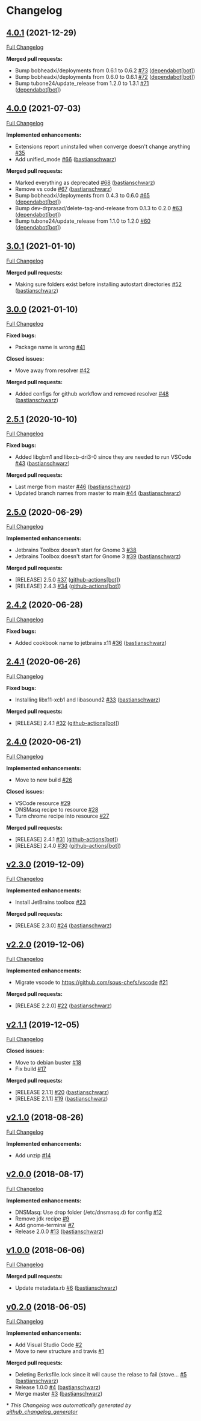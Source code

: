 # Changelog

## [4.0.1](https://github.com/codenamephp/chef.cookbook.dev/tree/4.0.1) (2021-12-29)

[Full Changelog](https://github.com/codenamephp/chef.cookbook.dev/compare/4.0.0...4.0.1)

**Merged pull requests:**

- Bump bobheadxi/deployments from 0.6.1 to 0.6.2 [\#73](https://github.com/codenamephp/chef.cookbook.dev/pull/73) ([dependabot[bot]](https://github.com/apps/dependabot))
- Bump bobheadxi/deployments from 0.6.0 to 0.6.1 [\#72](https://github.com/codenamephp/chef.cookbook.dev/pull/72) ([dependabot[bot]](https://github.com/apps/dependabot))
- Bump tubone24/update\_release from 1.2.0 to 1.3.1 [\#71](https://github.com/codenamephp/chef.cookbook.dev/pull/71) ([dependabot[bot]](https://github.com/apps/dependabot))

## [4.0.0](https://github.com/codenamephp/chef.cookbook.dev/tree/4.0.0) (2021-07-03)

[Full Changelog](https://github.com/codenamephp/chef.cookbook.dev/compare/3.0.1...4.0.0)

**Implemented enhancements:**

- Extensions report uninstalled when converge doesn't change anything [\#35](https://github.com/codenamephp/chef.cookbook.dev/issues/35)
- Add unified\_mode [\#66](https://github.com/codenamephp/chef.cookbook.dev/pull/66) ([bastianschwarz](https://github.com/bastianschwarz))

**Merged pull requests:**

- Marked everything as deprecated [\#68](https://github.com/codenamephp/chef.cookbook.dev/pull/68) ([bastianschwarz](https://github.com/bastianschwarz))
- Remove vs code [\#67](https://github.com/codenamephp/chef.cookbook.dev/pull/67) ([bastianschwarz](https://github.com/bastianschwarz))
- Bump bobheadxi/deployments from 0.4.3 to 0.6.0 [\#65](https://github.com/codenamephp/chef.cookbook.dev/pull/65) ([dependabot[bot]](https://github.com/apps/dependabot))
- Bump dev-drprasad/delete-tag-and-release from 0.1.3 to 0.2.0 [\#63](https://github.com/codenamephp/chef.cookbook.dev/pull/63) ([dependabot[bot]](https://github.com/apps/dependabot))
- Bump tubone24/update\_release from 1.1.0 to 1.2.0 [\#60](https://github.com/codenamephp/chef.cookbook.dev/pull/60) ([dependabot[bot]](https://github.com/apps/dependabot))

## [3.0.1](https://github.com/codenamephp/chef.cookbook.dev/tree/3.0.1) (2021-01-10)

[Full Changelog](https://github.com/codenamephp/chef.cookbook.dev/compare/3.0.0...3.0.1)

**Merged pull requests:**

- Making sure folders exist before installing autostart directories [\#52](https://github.com/codenamephp/chef.cookbook.dev/pull/52) ([bastianschwarz](https://github.com/bastianschwarz))

## [3.0.0](https://github.com/codenamephp/chef.cookbook.dev/tree/3.0.0) (2021-01-10)

[Full Changelog](https://github.com/codenamephp/chef.cookbook.dev/compare/2.5.1...3.0.0)

**Fixed bugs:**

- Package name is wrong [\#41](https://github.com/codenamephp/chef.cookbook.dev/issues/41)

**Closed issues:**

- Move away from resolver [\#42](https://github.com/codenamephp/chef.cookbook.dev/issues/42)

**Merged pull requests:**

- Added configs for github workflow and removed resolver [\#48](https://github.com/codenamephp/chef.cookbook.dev/pull/48) ([bastianschwarz](https://github.com/bastianschwarz))

## [2.5.1](https://github.com/codenamephp/chef.cookbook.dev/tree/2.5.1) (2020-10-10)

[Full Changelog](https://github.com/codenamephp/chef.cookbook.dev/compare/2.5.0...2.5.1)

**Fixed bugs:**

- Added libgbm1 and libxcb-dri3-0 since they are needed to run VSCode [\#43](https://github.com/codenamephp/chef.cookbook.dev/pull/43) ([bastianschwarz](https://github.com/bastianschwarz))

**Merged pull requests:**

- Last merge from master [\#46](https://github.com/codenamephp/chef.cookbook.dev/pull/46) ([bastianschwarz](https://github.com/bastianschwarz))
- Updated branch names from master to main [\#44](https://github.com/codenamephp/chef.cookbook.dev/pull/44) ([bastianschwarz](https://github.com/bastianschwarz))

## [2.5.0](https://github.com/codenamephp/chef.cookbook.dev/tree/2.5.0) (2020-06-29)

[Full Changelog](https://github.com/codenamephp/chef.cookbook.dev/compare/2.4.2...2.5.0)

**Implemented enhancements:**

- Jetbrains Toolbox doesn't start for Gnome 3 [\#38](https://github.com/codenamephp/chef.cookbook.dev/issues/38)
- Jetbrains Toolbox doesn't start for Gnome 3 [\#39](https://github.com/codenamephp/chef.cookbook.dev/pull/39) ([bastianschwarz](https://github.com/bastianschwarz))

**Merged pull requests:**

- \[RELEASE\] 2.5.0 [\#37](https://github.com/codenamephp/chef.cookbook.dev/pull/37) ([github-actions[bot]](https://github.com/apps/github-actions))
- \[RELEASE\] 2.4.3 [\#34](https://github.com/codenamephp/chef.cookbook.dev/pull/34) ([github-actions[bot]](https://github.com/apps/github-actions))

## [2.4.2](https://github.com/codenamephp/chef.cookbook.dev/tree/2.4.2) (2020-06-28)

[Full Changelog](https://github.com/codenamephp/chef.cookbook.dev/compare/2.4.1...2.4.2)

**Fixed bugs:**

- Added cookbook name to jetbrains x11 [\#36](https://github.com/codenamephp/chef.cookbook.dev/pull/36) ([bastianschwarz](https://github.com/bastianschwarz))

## [2.4.1](https://github.com/codenamephp/chef.cookbook.dev/tree/2.4.1) (2020-06-26)

[Full Changelog](https://github.com/codenamephp/chef.cookbook.dev/compare/2.4.0...2.4.1)

**Fixed bugs:**

- Installing libx11-xcb1 and libasound2 [\#33](https://github.com/codenamephp/chef.cookbook.dev/pull/33) ([bastianschwarz](https://github.com/bastianschwarz))

**Merged pull requests:**

- \[RELEASE\] 2.4.1 [\#32](https://github.com/codenamephp/chef.cookbook.dev/pull/32) ([github-actions[bot]](https://github.com/apps/github-actions))

## [2.4.0](https://github.com/codenamephp/chef.cookbook.dev/tree/2.4.0) (2020-06-21)

[Full Changelog](https://github.com/codenamephp/chef.cookbook.dev/compare/v2.3.0...2.4.0)

**Implemented enhancements:**

- Move to new build [\#26](https://github.com/codenamephp/chef.cookbook.dev/issues/26)

**Closed issues:**

- VSCode resource [\#29](https://github.com/codenamephp/chef.cookbook.dev/issues/29)
- DNSMasq recipe to resource [\#28](https://github.com/codenamephp/chef.cookbook.dev/issues/28)
- Turn chrome recipe into resource [\#27](https://github.com/codenamephp/chef.cookbook.dev/issues/27)

**Merged pull requests:**

- \[RELEASE\] 2.4.1 [\#31](https://github.com/codenamephp/chef.cookbook.dev/pull/31) ([github-actions[bot]](https://github.com/apps/github-actions))
- \[RELEASE\] 2.4.0 [\#30](https://github.com/codenamephp/chef.cookbook.dev/pull/30) ([github-actions[bot]](https://github.com/apps/github-actions))

## [v2.3.0](https://github.com/codenamephp/chef.cookbook.dev/tree/v2.3.0) (2019-12-09)

[Full Changelog](https://github.com/codenamephp/chef.cookbook.dev/compare/v2.2.0...v2.3.0)

**Implemented enhancements:**

- Install JetBrains toolbox [\#23](https://github.com/codenamephp/chef.cookbook.dev/issues/23)

**Merged pull requests:**

- \[RELEASE 2.3.0\] [\#24](https://github.com/codenamephp/chef.cookbook.dev/pull/24) ([bastianschwarz](https://github.com/bastianschwarz))

## [v2.2.0](https://github.com/codenamephp/chef.cookbook.dev/tree/v2.2.0) (2019-12-06)

[Full Changelog](https://github.com/codenamephp/chef.cookbook.dev/compare/v2.1.1...v2.2.0)

**Implemented enhancements:**

- Migrate vscode to https://github.com/sous-chefs/vscode [\#21](https://github.com/codenamephp/chef.cookbook.dev/issues/21)

**Merged pull requests:**

- \[RELEASE 2.2.0\] [\#22](https://github.com/codenamephp/chef.cookbook.dev/pull/22) ([bastianschwarz](https://github.com/bastianschwarz))

## [v2.1.1](https://github.com/codenamephp/chef.cookbook.dev/tree/v2.1.1) (2019-12-05)

[Full Changelog](https://github.com/codenamephp/chef.cookbook.dev/compare/v2.1.0...v2.1.1)

**Closed issues:**

- Move to debian buster [\#18](https://github.com/codenamephp/chef.cookbook.dev/issues/18)
- Fix build [\#17](https://github.com/codenamephp/chef.cookbook.dev/issues/17)

**Merged pull requests:**

- \[RELEASE 2.1.1\] [\#20](https://github.com/codenamephp/chef.cookbook.dev/pull/20) ([bastianschwarz](https://github.com/bastianschwarz))
- \[RELEASE 2.1.1\] [\#19](https://github.com/codenamephp/chef.cookbook.dev/pull/19) ([bastianschwarz](https://github.com/bastianschwarz))

## [v2.1.0](https://github.com/codenamephp/chef.cookbook.dev/tree/v2.1.0) (2018-08-26)

[Full Changelog](https://github.com/codenamephp/chef.cookbook.dev/compare/v2.0.0...v2.1.0)

**Implemented enhancements:**

- Add unzip [\#14](https://github.com/codenamephp/chef.cookbook.dev/issues/14)

## [v2.0.0](https://github.com/codenamephp/chef.cookbook.dev/tree/v2.0.0) (2018-08-17)

[Full Changelog](https://github.com/codenamephp/chef.cookbook.dev/compare/v1.0.0...v2.0.0)

**Implemented enhancements:**

- DNSMasq: Use drop folder \(/etc/dnsmasq.d\) for config [\#12](https://github.com/codenamephp/chef.cookbook.dev/issues/12)
- Remove jdk recipe [\#9](https://github.com/codenamephp/chef.cookbook.dev/issues/9)
- Add gnome-terminal [\#7](https://github.com/codenamephp/chef.cookbook.dev/issues/7)
- Release 2.0.0 [\#13](https://github.com/codenamephp/chef.cookbook.dev/pull/13) ([bastianschwarz](https://github.com/bastianschwarz))

## [v1.0.0](https://github.com/codenamephp/chef.cookbook.dev/tree/v1.0.0) (2018-06-06)

[Full Changelog](https://github.com/codenamephp/chef.cookbook.dev/compare/v0.2.0...v1.0.0)

**Merged pull requests:**

- Update metadata.rb [\#6](https://github.com/codenamephp/chef.cookbook.dev/pull/6) ([bastianschwarz](https://github.com/bastianschwarz))

## [v0.2.0](https://github.com/codenamephp/chef.cookbook.dev/tree/v0.2.0) (2018-06-05)

[Full Changelog](https://github.com/codenamephp/chef.cookbook.dev/compare/40c36277fa366739f8dd88a2922ed63649bb210d...v0.2.0)

**Implemented enhancements:**

- Add Visual Studio Code [\#2](https://github.com/codenamephp/chef.cookbook.dev/issues/2)
- Move to new structure and travis [\#1](https://github.com/codenamephp/chef.cookbook.dev/issues/1)

**Merged pull requests:**

- Deleting Berksfile.lock since it will cause the relase to fail \(stove… [\#5](https://github.com/codenamephp/chef.cookbook.dev/pull/5) ([bastianschwarz](https://github.com/bastianschwarz))
- Release 1.0.0 [\#4](https://github.com/codenamephp/chef.cookbook.dev/pull/4) ([bastianschwarz](https://github.com/bastianschwarz))
- Merge master [\#3](https://github.com/codenamephp/chef.cookbook.dev/pull/3) ([bastianschwarz](https://github.com/bastianschwarz))



\* *This Changelog was automatically generated by [github_changelog_generator](https://github.com/github-changelog-generator/github-changelog-generator)*
